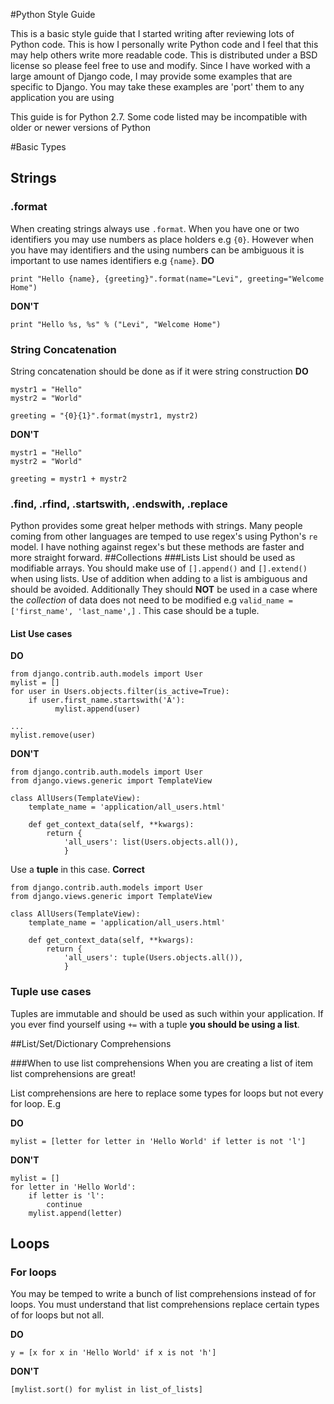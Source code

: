 #Python Style Guide

This is a basic style guide that I started writing after reviewing lots of Python code. This is how I personally write Python code and I feel that this may help others write more readable code. This is distributed under a BSD license so please feel free to use and modify. Since I have worked with a large amount of Django code, I may provide some examples that are specific to Django. You may take these examples are 'port' them to any application you are using

This guide is for Python 2.7. Some code listed may be incompatible with older or newer versions of Python

#Basic Types
## Strings
### .format
When creating strings always use `.format`. When you have one or two identifiers you may use numbers as place holders e.g `{0}`. However when you have may identifiers and the using numbers can be ambiguous it is important to use names identifiers  e.g `{name}`.
**DO**

```
print "Hello {name}, {greeting}".format(name="Levi", greeting="Welcome Home")
```

**DON'T**

```
print "Hello %s, %s" % ("Levi", "Welcome Home")
```
### String Concatenation
String concatenation should be done as if it were string construction
**DO**

```
mystr1 = "Hello"
mystr2 = "World"

greeting = "{0}{1}".format(mystr1, mystr2)

```

**DON'T**

```
mystr1 = "Hello"
mystr2 = "World"

greeting = mystr1 + mystr2

```
### .find, .rfind, .startswith, .endswith, .replace

Python provides some great helper methods with strings. Many people coming from other languages are temped to use regex's using Python's `re` model. I have nothing against regex's but these methods are faster and more straight forward.
##Collections
###Lists
List should be used as modifiable arrays. You should make use of `[].append()` and `[].extend()` when using lists. Use of addition when adding to a list is ambiguous and should be avoided. Additionally They should **NOT** be used in a case where the *collection* of data does not need to be modified e.g `valid_name = ['first_name', 'last_name',]` . This case should be a tuple.
#### List Use cases
**DO**
```
from django.contrib.auth.models import User
mylist = []
for user in Users.objects.filter(is_active=True):
    if user.first_name.startswith('A'):
          mylist.append(user)

...
mylist.remove(user)
```
**DON'T**
```
from django.contrib.auth.models import User
from django.views.generic import TemplateView

class AllUsers(TemplateView):
    template_name = 'application/all_users.html'

    def get_context_data(self, **kwargs):
        return {
            'all_users': list(Users.objects.all()),
            }
```
Use a **tuple** in this case.
**Correct**
```
from django.contrib.auth.models import User
from django.views.generic import TemplateView

class AllUsers(TemplateView):
    template_name = 'application/all_users.html'

    def get_context_data(self, **kwargs):
        return {
            'all_users': tuple(Users.objects.all()),
            }
```

### Tuple use cases
Tuples are immutable and should be used as such within your application. If you ever find yourself using `+=` with a tuple **you should be using a list**. 


##List/Set/Dictionary Comprehensions

###When to use list comprehensions
When you are creating a list of item list comprehensions are great!

List comprehensions are here to replace some types for loops but not every for loop. E.g

**DO**

`mylist = [letter for letter in 'Hello World' if letter is not 'l']`

**DON'T**
```
mylist = []
for letter in 'Hello World':
    if letter is 'l':
        continue
    mylist.append(letter)
```

## Loops
### For loops
You may be temped to write a bunch of list comprehensions instead of for loops. You must understand that list comprehensions replace certain types of  for loops but not all.

**DO**

`y = [x for x in 'Hello World' if x is not 'h']`

**DON'T**

`[mylist.sort() for mylist in list_of_lists]`



